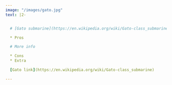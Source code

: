 ```yaml
---
image: "/images/gato.jpg"
text: |2-


  # [Gato submarine](https://en.wikipedia.org/wiki/Gato-class_submarine)

  * Pros

  # More info

  * Cons
  * Extra

  [Gato link](https://en.wikipedia.org/wiki/Gato-class_submarine)

---
```

